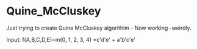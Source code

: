 # Quine_McCluskey
Just trying to create Quine McCluskey algorithim - Now working -weirdly.

Input: f(A,B,C,D,E)=m(0, 1, 2, 3, 4) 
=c'd'e' + a'b'c'e'
